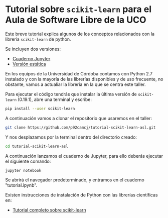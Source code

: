 # Tutorial sobre `scikit-learn` para el Aula de Software Libre de la UCO
Este breve tutorial explica algunos de los conceptos relacionados con la librería `scikit-learn` de python.

Se incluyen dos versiones:

- [Cuaderno Jupyter](tutorial.ipynb)
- [Versión estática](https://rawgit.com/p92camcj/tutorial-scikit-learn-asl/master/tutorial.html)

En los equipos de la Universidad de Córdoba contamos con Python 2.7 instalado y con la mayoría de las librerías disponibles y de uso frecuente, no obstante, vamos a actualiar la librería en la que se centra este taller.

Para ejecutar el código tendrás que instalar la última versión de `scikit-learn` (0.19.1), abre una terminal y escribe:
```bash
pip install --user scikit-learn
```

A continuación vamos a clonar el repositorio que usaremos en el taller:
```bash
git clone https://github.com/p92camcj/tutorial-scikit-learn-asl.git
```

Y nos desplazamos por la terminal dentro del directorio creado:
```bash
cd tutorial-scikit-learn-asl
```

A continuación lanzamos el cuaderno de Jupyter, para ello deberás ejecutar el siguiente comando:
```bash
jupyter notebook
```
Se abrirá el navegador predeterminado, y entramos en el cuaderno "tutorial.ipynb".


Existen instrucciones de instalación de Python con las librerías científicas en:

- [Tutorial completo sobre scikit-learn](https://github.com/pagutierrez/tutorial-sklearn)


